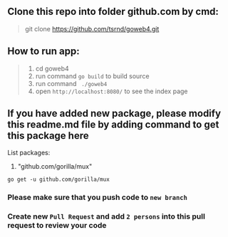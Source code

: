 ## Clone this repo into folder github.com by cmd:
> git clone https://github.com/tsrnd/goweb4.git

## How to run app:
> 1. cd goweb4
> 2. run command `go build` to build source
> 3. run command ` ./goweb4`
> 4. open `http://localhost:8080/` to see the index page

## If you have added new package, please modify this readme.md file by adding command to get this package here
List packages:
1. "github.com/gorilla/mux"
```
go get -u github.com/gorilla/mux
```

### Please make sure that you push code to `new branch`
### Create new `Pull Request` and add `2 persons` into this pull request to review your code
